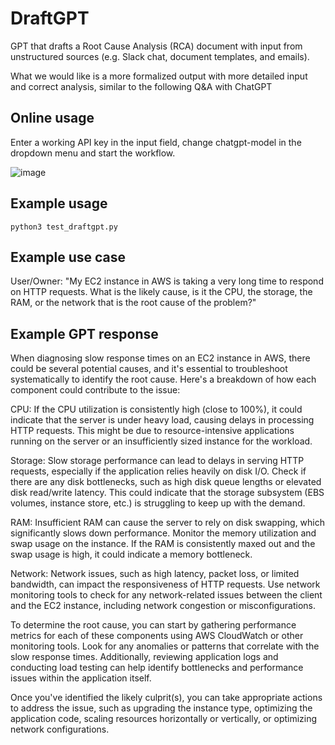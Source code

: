 # DraftGPT
GPT that drafts a Root Cause Analysis (RCA) document with input from unstructured sources (e.g. Slack chat, document templates, and emails).

What we would like is a more formalized output with more detailed input and correct analysis, similar to the following Q&A with ChatGPT

## Online usage

Enter a working API key in the input field, change chatgpt-model in the dropdown menu and start the workflow.

![image](https://i.imgur.com/2PjAUYL.png)


## Example usage
``python3 test_draftgpt.py``

## Example use case
User/Owner: "My EC2 instance in AWS is taking a very long time to respond on HTTP requests. What is the likely cause, is it the CPU, the storage, the RAM, or the network that is the root cause of the problem?"

## Example GPT response 
When diagnosing slow response times on an EC2 instance in AWS, there could be several potential causes, and it's essential to troubleshoot systematically to identify the root cause. Here's a breakdown of how each component could contribute to the issue:

CPU: If the CPU utilization is consistently high (close to 100%), it could indicate that the server is under heavy load, causing delays in processing HTTP requests. This might be due to resource-intensive applications running on the server or an insufficiently sized instance for the workload.

Storage: Slow storage performance can lead to delays in serving HTTP requests, especially if the application relies heavily on disk I/O. Check if there are any disk bottlenecks, such as high disk queue lengths or elevated disk read/write latency. This could indicate that the storage subsystem (EBS volumes, instance store, etc.) is struggling to keep up with the demand.

RAM: Insufficient RAM can cause the server to rely on disk swapping, which significantly slows down performance. Monitor the memory utilization and swap usage on the instance. If the RAM is consistently maxed out and the swap usage is high, it could indicate a memory bottleneck.

Network: Network issues, such as high latency, packet loss, or limited bandwidth, can impact the responsiveness of HTTP requests. Use network monitoring tools to check for any network-related issues between the client and the EC2 instance, including network congestion or misconfigurations.

To determine the root cause, you can start by gathering performance metrics for each of these components using AWS CloudWatch or other monitoring tools. Look for any anomalies or patterns that correlate with the slow response times. Additionally, reviewing application logs and conducting load testing can help identify bottlenecks and performance issues within the application itself.

Once you've identified the likely culprit(s), you can take appropriate actions to address the issue, such as upgrading the instance type, optimizing the application code, scaling resources horizontally or vertically, or optimizing network configurations.
